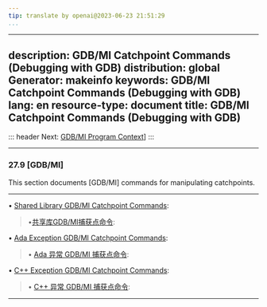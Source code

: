 ```yaml
---
tip: translate by openai@2023-06-23 21:51:29
...
```

---
description: GDB/MI Catchpoint Commands (Debugging with GDB)
distribution: global
Generator: makeinfo
keywords: GDB/MI Catchpoint Commands (Debugging with GDB)
lang: en
resource-type: document
title: GDB/MI Catchpoint Commands (Debugging with GDB)
---
::: header
Next: [GDB/MI Program Context](GDB_002fMI-Program-Context.html#GDB_002fMI-Program-Context)]
:::

---

### 27.9 [GDB/MI]

This section documents [GDB/MI] commands for manipulating catchpoints.

---


• [Shared Library GDB/MI Catchpoint Commands](Shared-Library-GDB_002fMI-Catchpoint-Commands.html#Shared-Library-GDB_002fMI-Catchpoint-Commands):                  

> •[共享库GDB/MI捕获点命令](Shared-Library-GDB_002fMI-Catchpoint-Commands.html#Shared-Library-GDB_002fMI-Catchpoint-Commands):

• [Ada Exception GDB/MI Catchpoint Commands](Ada-Exception-GDB_002fMI-Catchpoint-Commands.html#Ada-Exception-GDB_002fMI-Catchpoint-Commands):                     

> • [Ada 异常 GDB/MI 捕获点命令](Ada-Exception-GDB_002fMI-Catchpoint-Commands.html#Ada-Exception-GDB_002fMI-Catchpoint-Commands):

• [C++ Exception GDB/MI Catchpoint Commands](C_002b_002b-Exception-GDB_002fMI-Catchpoint-Commands.html#C_002b_002b-Exception-GDB_002fMI-Catchpoint-Commands):     

> • [C++ 异常 GDB/MI 捕获点命令](C_002b_002b-Exception-GDB_002fMI-Catchpoint-Commands.html#C_002b_002b-Exception-GDB_002fMI-Catchpoint-Commands):

---
